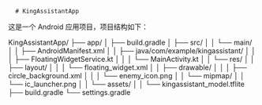       # KingAssistantApp

这是一个 Android 应用项目，项目结构如下：

KingAssistantApp/
├── app/
│ ├── build.gradle
│ ├── src/
│ │ └── main/
│ │ ├── AndroidManifest.xml
│ │ ├── java/com/example/kingassistant/
│ │ │ ├── FloatingWidgetService.kt
│ │ │ └── MainActivity.kt
│ │ └── res/
│ │ ├── layout/
│ │ │ └── floating_widget.xml
│ │ ├── drawable/
│ │ │ ├── circle_background.xml
│ │ │ └── enemy_icon.png
│ │ └── mipmap/
│ │ └── ic_launcher.png
│ │ └── assets/
│ │ └── kingassistant_model.tflite
├── build.gradle
└── settings.gradle
